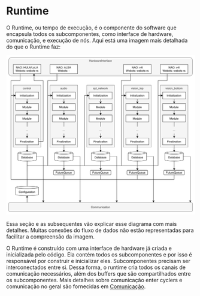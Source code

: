 # Runtime
O Runtime, ou tempo de execução, é o componente do software que encapsula todos os subcomponentes, como interface de hardware, comunicação, e execução de nós. Aqui está uma imagem mais detalhada do que o Runtime faz:   

<img title="Diagrama do Runtime" alt="Imagem com um diagrama mais detalhado do runtime" src="../img/dataflow.drawio.png">

Essa seção e as subsequentes vão explicar esse diagrama com mais detalhes. Muitas conexões do fluxo de dados não estão representadas para facilitar a compreensão da imagem.

O Runtime é construído com uma interface de hardware já criada e inicializada pelo código. Ela contém todos os subcomponentes e por isso é responsável por construir e inicializar eles. Subcomponentes precisam ser interconectados entre si. Dessa forma, o runtime cria todos os canais de comunicação necessários, além dos buffers que são compartilhados entre os subcomponentes. Mais detalhes sobre comunicação enter cyclers e comunicação no geral são fornecidas em [Comunicação](./communication.md).